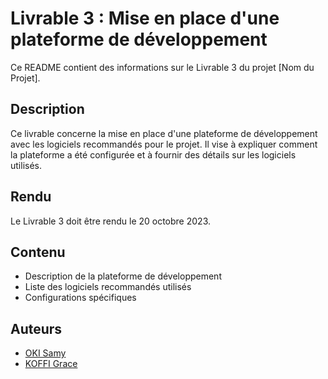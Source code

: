 # Livrable 3 : Mise en place d'une plateforme de développement

Ce README contient des informations sur le Livrable 3 du projet [Nom du Projet].

## Description

Ce livrable concerne la mise en place d'une plateforme de développement avec les logiciels recommandés pour le projet. Il vise à expliquer comment la plateforme a été configurée et à fournir des détails sur les logiciels utilisés.

## Rendu

Le Livrable 3 doit être rendu le 20 octobre 2023.

## Contenu

- Description de la plateforme de développement
- Liste des logiciels recommandés utilisés
- Configurations spécifiques

## Auteurs

- [OKI Samy](https://github.com/Samy93000)
- [KOFFI Grace](https://github.com/GraceKoffi)

